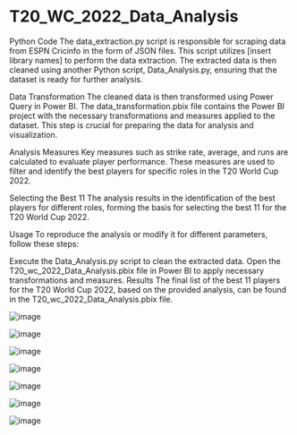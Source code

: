 # T20_WC_2022_Data_Analysis

Python Code
The data_extraction.py script is responsible for scraping data from ESPN Cricinfo in the form of JSON files. This script utilizes [insert library names] to perform the data extraction. The extracted data is then cleaned using another Python script, Data_Analysis.py, ensuring that the dataset is ready for further analysis.


Data Transformation
The cleaned data is then transformed using Power Query in Power BI. The data_transformation.pbix file contains the Power BI project with the necessary transformations and measures applied to the dataset. This step is crucial for preparing the data for analysis and visualization.

Analysis Measures
Key measures such as strike rate, average, and runs are calculated to evaluate player performance. These measures are used to filter and identify the best players for specific roles in the T20 World Cup 2022.

Selecting the Best 11
The analysis results in the identification of the best players for different roles, forming the basis for selecting the best 11 for the T20 World Cup 2022.

Usage
To reproduce the analysis or modify it for different parameters, follow these steps:


Execute the Data_Analysis.py script to clean the extracted data.
Open the T20_wc_2022_Data_Analysis.pbix file in Power BI to apply necessary transformations and measures.
Results
The final list of the best 11 players for the T20 World Cup 2022, based on the provided analysis, can be found in the T20_wc_2022_Data_Analysis.pbix file.

![image](https://github.com/CoderNikhil-007/T20_WC_2022_Data_Analysis/assets/71206427/5b907356-6204-4693-a336-9400da9f44d2)

![image](https://github.com/CoderNikhil-007/T20_WC_2022_Data_Analysis/assets/71206427/2e5d0c37-c4b9-4a47-8fb4-17f2f328d2be)

![image](https://github.com/CoderNikhil-007/T20_WC_2022_Data_Analysis/assets/71206427/92733aca-8dd2-47e2-ac8c-8062c14f3958)

![image](https://github.com/CoderNikhil-007/T20_WC_2022_Data_Analysis/assets/71206427/200421f4-7c37-48c1-9442-bad9ec473d2e)

![image](https://github.com/CoderNikhil-007/T20_WC_2022_Data_Analysis/assets/71206427/18e70474-61a5-4c26-bbc3-89dd6e29e49a)

![image](https://github.com/CoderNikhil-007/T20_WC_2022_Data_Analysis/assets/71206427/3e31fecd-ea0c-4b9a-bb85-8f303c44819a)

![image](https://github.com/CoderNikhil-007/T20_WC_2022_Data_Analysis/assets/71206427/ee2e2b19-f895-4989-ba92-f81797e6cab5)




